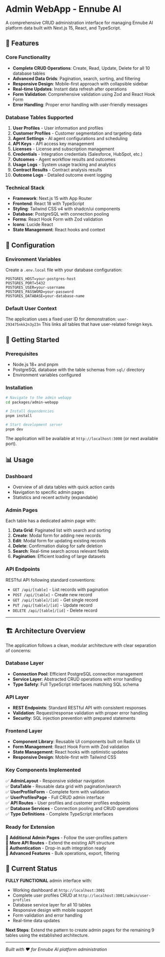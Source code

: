 # Admin WebApp - Ennube AI

A comprehensive CRUD administration interface for managing Ennube AI platform data built with Next.js 15, React, and TypeScript.

## 🚀 Features

### Core Functionality
- **Complete CRUD Operations**: Create, Read, Update, Delete for all 10 database tables
- **Advanced Data Grids**: Pagination, search, sorting, and filtering
- **Responsive Design**: Mobile-first approach with collapsible sidebar
- **Real-time Updates**: Instant data refresh after operations
- **Form Validation**: Comprehensive validation using Zod and React Hook Form
- **Error Handling**: Proper error handling with user-friendly messages

### Database Tables Supported
1. **User Profiles** - User information and profiles
2. **Customer Profiles** - Customer segmentation and targeting data
3. **Agent Settings** - AI agent configurations and scheduling
4. **API Keys** - API access key management
5. **Licenses** - License and subscription management
6. **Credentials** - Integration credentials (Salesforce, HubSpot, etc.)
7. **Outcomes** - Agent workflow results and outcomes
8. **Usage Logs** - System usage tracking and analytics
9. **Contract Results** - Contract analysis results
10. **Outcome Logs** - Detailed outcome event logging

### Technical Stack
- **Framework**: Next.js 15 with App Router
- **Frontend**: React 18 with TypeScript
- **Styling**: Tailwind CSS v4 with shadcn/ui components
- **Database**: PostgreSQL with connection pooling
- **Forms**: React Hook Form with Zod validation
- **Icons**: Lucide React
- **State Management**: React hooks and context

## 🔧 Configuration

### Environment Variables
Create a `.env.local` file with your database configuration:

```env
POSTGRES_HOST=your-postgres-host
POSTGRES_PORT=5432
POSTGRES_USER=your-username
POSTGRES_PASSWORD=your-password
POSTGRES_DATABASE=your-database-name
```

### Default User Context
The application uses a fixed user ID for demonstration: `user-293475nkk2n3y23n`
This links all tables that have user-related foreign keys.

## 🚀 Getting Started

### Prerequisites
- Node.js 18+ and pnpm
- PostgreSQL database with the table schemas from `sql/` directory
- Environment variables configured

### Installation
```bash
# Navigate to the admin webapp
cd packages/admin-webapp

# Install dependencies
pnpm install

# Start development server
pnpm dev
```

The application will be available at `http://localhost:3000` (or next available port).

## 📊 Usage

### Dashboard
- Overview of all data tables with quick action cards
- Navigation to specific admin pages
- Statistics and recent activity (expandable)

### Admin Pages
Each table has a dedicated admin page with:
1. **Data Grid**: Paginated list with search and sorting
2. **Create**: Modal form for adding new records
3. **Edit**: Modal form for updating existing records  
4. **Delete**: Confirmation dialog for safe deletion
5. **Search**: Real-time search across relevant fields
6. **Pagination**: Efficient loading of large datasets

### API Endpoints
RESTful API following standard conventions:
- `GET /api/[table]` - List records with pagination
- `POST /api/[table]` - Create new record
- `GET /api/[table]/[id]` - Get single record
- `PUT /api/[table]/[id]` - Update record
- `DELETE /api/[table]/[id]` - Delete record

---

## 🏗️ Architecture Overview

The application follows a clean, modular architecture with clear separation of concerns:

### Database Layer
- **Connection Pool**: Efficient PostgreSQL connection management
- **Service Layer**: Abstracted CRUD operations with error handling
- **Type Safety**: Full TypeScript interfaces matching SQL schema

### API Layer  
- **REST Endpoints**: Standard RESTful API with consistent responses
- **Validation**: Request/response validation with proper error handling
- **Security**: SQL injection prevention with prepared statements

### Frontend Layer
- **Component Library**: Reusable UI components built on Radix UI
- **Form Management**: React Hook Form with Zod validation
- **State Management**: React hooks with optimistic updates
- **Responsive Design**: Mobile-first with Tailwind CSS

### Key Components Implemented
✅ **AdminLayout** - Responsive sidebar navigation  
✅ **DataTable** - Reusable data grid with pagination/search  
✅ **UserProfileForm** - Complete form with validation  
✅ **UserProfilesPage** - Full CRUD admin interface  
✅ **API Routes** - User profiles and customer profiles endpoints  
✅ **Database Services** - Connection pooling and CRUD operations  
✅ **Type Definitions** - Complete TypeScript interfaces  

### Ready for Extension
🎯 **Additional Admin Pages** - Follow the user-profiles pattern  
🎯 **More API Routes** - Extend the existing API structure  
🎯 **Authentication** - Drop-in auth integration ready  
🎯 **Advanced Features** - Bulk operations, export, filtering  

## 🚀 Current Status

**FULLY FUNCTIONAL** admin interface with:
- Working dashboard at `http://localhost:3001`
- Complete user profiles CRUD at `http://localhost:3001/admin/user-profiles`  
- Database service layer for all 10 tables
- Responsive design with mobile support
- Form validation and error handling
- Real-time data updates

**Next Steps**: Extend the pattern to create admin pages for the remaining 9 tables using the established architecture.

---

*Built with ❤️ for Ennube AI platform administration*
